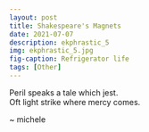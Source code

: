```yaml
---
layout: post
title: Shakespeare's Magnets
date: 2021-07-07
description: ekphrastic_5
img: ekphrastic_5.jpg
fig-caption: Refrigerator life
tags: [Other]
---
```

Peril speaks a tale which jest.    
Oft light strike where mercy comes.      

~ michele